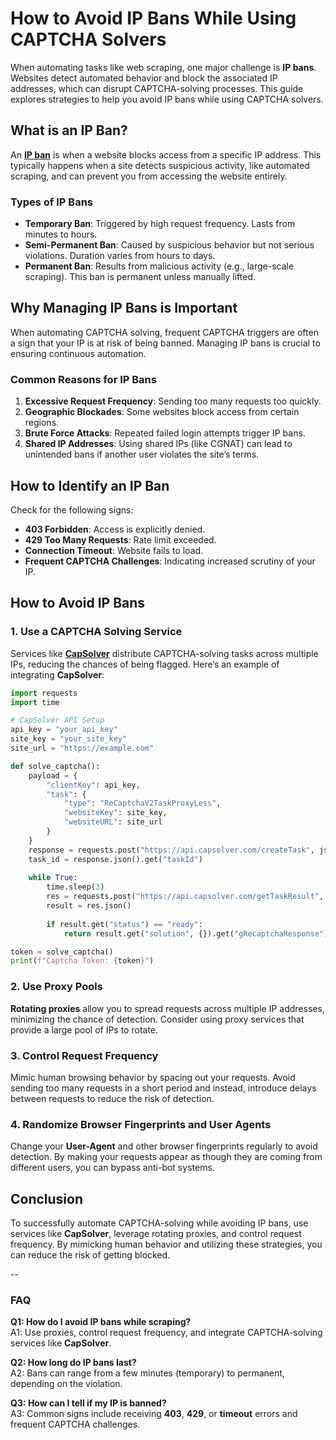 
# How to Avoid IP Bans While Using CAPTCHA Solvers

When automating tasks like web scraping, one major challenge is **IP bans**. Websites detect automated behavior and block the associated IP addresses, which can disrupt CAPTCHA-solving processes. This guide explores strategies to help you avoid IP bans while using CAPTCHA solvers.

## What is an IP Ban?

An **[IP ban](https://en.wikipedia.org/wiki/IP_address_blocking)** is when a website blocks access from a specific IP address. This typically happens when a site detects suspicious activity, like automated scraping, and can prevent you from accessing the website entirely.

### Types of IP Bans

- **Temporary Ban**: Triggered by high request frequency. Lasts from minutes to hours.
- **Semi-Permanent Ban**: Caused by suspicious behavior but not serious violations. Duration varies from hours to days.
- **Permanent Ban**: Results from malicious activity (e.g., large-scale scraping). This ban is permanent unless manually lifted.

## Why Managing IP Bans is Important

When automating CAPTCHA solving, frequent CAPTCHA triggers are often a sign that your IP is at risk of being banned. Managing IP bans is crucial to ensuring continuous automation.

### Common Reasons for IP Bans

1. **Excessive Request Frequency**: Sending too many requests too quickly.
2. **Geographic Blockades**: Some websites block access from certain regions.
3. **Brute Force Attacks**: Repeated failed login attempts trigger IP bans.
4. **Shared IP Addresses**: Using shared IPs (like CGNAT) can lead to unintended bans if another user violates the site’s terms.

## How to Identify an IP Ban

Check for the following signs:
- **403 Forbidden**: Access is explicitly denied.
- **429 Too Many Requests**: Rate limit exceeded.
- **Connection Timeout**: Website fails to load.
- **Frequent CAPTCHA Challenges**: Indicating increased scrutiny of your IP.

## How to Avoid IP Bans

### 1. Use a CAPTCHA Solving Service

Services like **[CapSolver](https://www.capsolver.com/?utm_source=official&utm_medium=blog&utm_campaign=avoid-ip-bans)** distribute CAPTCHA-solving tasks across multiple IPs, reducing the chances of being flagged. Here’s an example of integrating **CapSolver**:

```python
import requests
import time

# CapSolver API Setup
api_key = "your_api_key"
site_key = "your_site_key"
site_url = "https://example.com"

def solve_captcha():
    payload = {
        "clientKey": api_key,
        "task": {
            "type": "ReCaptchaV2TaskProxyLess",
            "websiteKey": site_key,
            "websiteURL": site_url
        }
    }
    response = requests.post("https://api.capsolver.com/createTask", json=payload)
    task_id = response.json().get("taskId")
    
    while True:
        time.sleep(3)
        res = requests.post("https://api.capsolver.com/getTaskResult", json={"clientKey": api_key, "taskId": task_id})
        result = res.json()
        
        if result.get("status") == "ready":
            return result.get("solution", {}).get("gRecaptchaResponse")

token = solve_captcha()
print(f"Captcha Token: {token}")
```

### 2. Use Proxy Pools

**Rotating proxies** allow you to spread requests across multiple IP addresses, minimizing the chance of detection. Consider using proxy services that provide a large pool of IPs to rotate.

### 3. Control Request Frequency

Mimic human browsing behavior by spacing out your requests. Avoid sending too many requests in a short period and instead, introduce delays between requests to reduce the risk of detection.

### 4. Randomize Browser Fingerprints and User Agents

Change your **User-Agent** and other browser fingerprints regularly to avoid detection. By making your requests appear as though they are coming from different users, you can bypass anti-bot systems.

## Conclusion

To successfully automate CAPTCHA-solving while avoiding IP bans, use services like **CapSolver**, leverage rotating proxies, and control request frequency. By mimicking human behavior and utilizing these strategies, you can reduce the risk of getting blocked.

--

### FAQ

**Q1: How do I avoid IP bans while scraping?**  
A1: Use proxies, control request frequency, and integrate CAPTCHA-solving services like **CapSolver**.

**Q2: How long do IP bans last?**  
A2: Bans can range from a few minutes (temporary) to permanent, depending on the violation.

**Q3: How can I tell if my IP is banned?**  
A3: Common signs include receiving **403**, **429**, or **timeout** errors and frequent CAPTCHA challenges.

